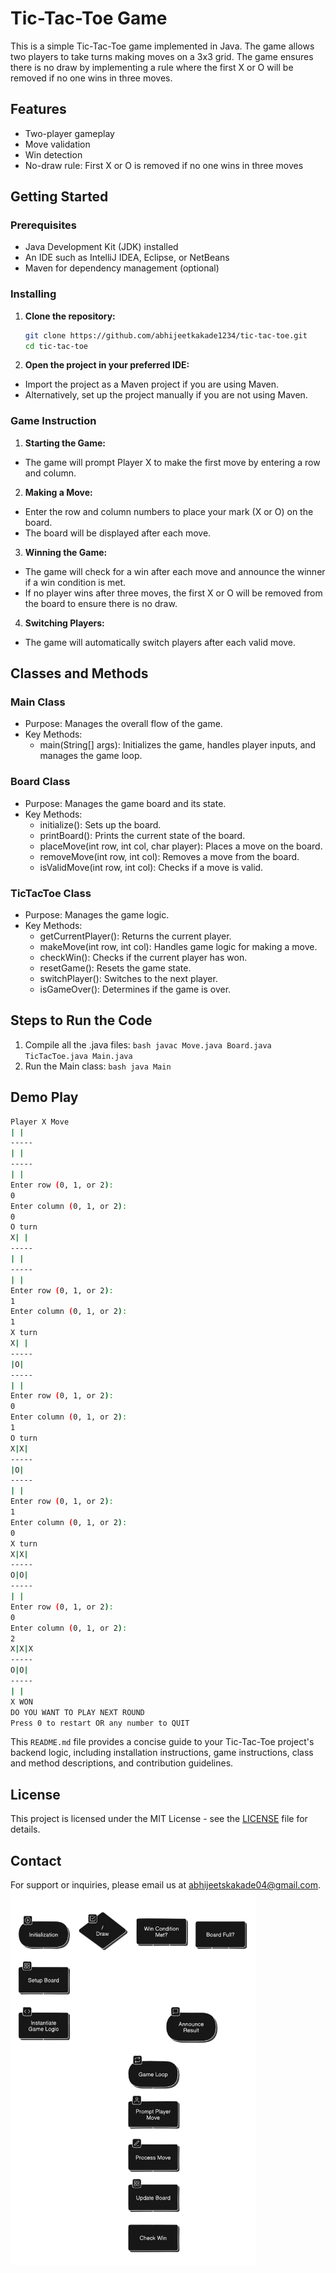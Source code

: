 # Tic-Tac-Toe Game

This is a simple Tic-Tac-Toe game implemented in Java. The game allows two players to take turns making moves on a 3x3 grid. The game ensures there is no draw by implementing a rule where the first X or O will be removed if no one wins in three moves.

## Features

- Two-player gameplay
- Move validation
- Win detection
- No-draw rule: First X or O is removed if no one wins in three moves

## Getting Started

### Prerequisites

- Java Development Kit (JDK) installed
- An IDE such as IntelliJ IDEA, Eclipse, or NetBeans
- Maven for dependency management (optional)

### Installing

1. **Clone the repository:**
   ```bash
   git clone https://github.com/abhijeetkakade1234/tic-tac-toe.git
   cd tic-tac-toe
2. **Open the project in your preferred IDE:**
  - Import the project as a Maven project if you are using Maven.
  - Alternatively, set up the project manually if you are not using Maven.

### Game Instruction
1. **Starting the Game:**
  - The game will prompt Player X to make the first move by entering a row and column.
    
2. **Making a Move:**
  - Enter the row and column numbers to place your mark (X or O) on the board.
  - The board will be displayed after each move.
3. **Winning the Game:**
  - The game will check for a win after each move and announce the winner if a win condition is met.
  -  If no player wins after three moves, the first X or O will be removed from the board to ensure there is no draw.
4. **Switching Players:**
  - The game will automatically switch players after each valid move.

## Classes and Methods
### Main Class
 - Purpose: Manages the overall flow of the game.
 - Key Methods:
     - main(String[] args): Initializes the game, handles player inputs, and manages the game loop.
  
### Board Class
  - Purpose: Manages the game board and its state.
  - Key Methods:
    - initialize(): Sets up the board.
    - printBoard(): Prints the current state of the board.
    - placeMove(int row, int col, char player): Places a move on the board.
    - removeMove(int row, int col): Removes a move from the board.
    - isValidMove(int row, int col): Checks if a move is valid.
   
### TicTacToe Class
  - Purpose: Manages the game logic.
  - Key Methods:
    - getCurrentPlayer(): Returns the current player.
    - makeMove(int row, int col): Handles game logic for making a move.
    - checkWin(): Checks if the current player has won.
    - resetGame(): Resets the game state.
    - switchPlayer(): Switches to the next player.
    - isGameOver(): Determines if the game is over.

## Steps to Run the Code
  1. Compile all the .java files:
    ``` bash
    javac Move.java Board.java TicTacToe.java Main.java
    ```
  2. Run the Main class:
    ``` bash
    java Main
    ```

## Demo Play

  ``` bash
Player X Move
 | | 
-----
 | | 
-----
 | | 
Enter row (0, 1, or 2):
0
Enter column (0, 1, or 2):
0
O turn
X| | 
-----
 | | 
-----
 | | 
Enter row (0, 1, or 2):
1
Enter column (0, 1, or 2):
1
X turn
X| | 
-----
 |O| 
-----
 | | 
Enter row (0, 1, or 2):
0
Enter column (0, 1, or 2):
1
O turn
X|X| 
-----
 |O| 
-----
 | | 
Enter row (0, 1, or 2):
1
Enter column (0, 1, or 2):
0
X turn
X|X|
-----
O|O|
-----
 | |
Enter row (0, 1, or 2):
0
Enter column (0, 1, or 2):
2
X|X|X
-----
O|O|
-----
 | |
X WON
DO YOU WANT TO PLAY NEXT ROUND
Press 0 to restart OR any number to QUIT
```


This `README.md` file provides a concise guide to your Tic-Tac-Toe project's backend logic, including installation instructions, game instructions, class and method descriptions, and contribution guidelines.

## License

This project is licensed under the MIT License - see the [LICENSE](LICENSE) file for details.

## Contact

For support or inquiries, please email us at abhijeetskakade04@gmail.com.
<br>
<img src="img/flowchart.png" alt="FlowChart" height="600"/>
